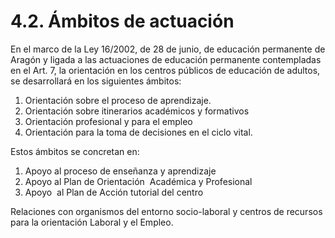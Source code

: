 
# 4.2. Ámbitos de actuación

En el marco de la Ley 16/2002, de 28 de junio, de educación permanente de Aragón y ligada a las actuaciones de educación permanente contempladas en el Art. 7, la orientación en los centros públicos de educación de adultos, se desarrollará en los siguientes ámbitos:

1. Orientación sobre el proceso de aprendizaje.
1. Orientación sobre itinerarios académicos y formativos
1. Orientación profesional y para el empleo
1. Orientación para la toma de decisiones en el ciclo vital.

Estos ámbitos se concretan en:

1. Apoyo al proceso de enseñanza y aprendizaje
1. Apoyo al Plan de Orientación  Académica y Profesional
1. Apoyo  al Plan de Acción tutorial del centro

Relaciones con organismos del entorno socio-laboral y centros de recursos para la orientación Laboral y el Empleo.

